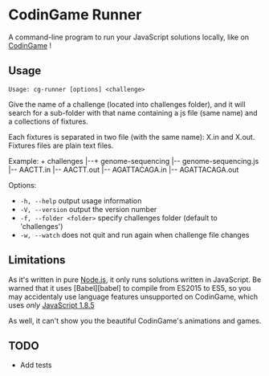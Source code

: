 # CodinGame Runner

A command-line program to run your JavaScript solutions locally, like on [CodinGame][cg] !

## Usage

    Usage: cg-runner [options] <challenge>

Give the name of a challenge (located into challenges folder), and it will
search for a sub-folder with that name containing a js file (same name) and
a collections of fixtures.

Each fixtures is separated in two file (with the same name): X.in and X.out.
Fixtures files are plain text files.

Example:
    + challenges
    |--+ genome-sequencing
       |-- genome-sequencing.js
       |-- AACTT.in
       |-- AACTT.out
       |-- AGATTACAGA.in
       |-- AGATTACAGA.out

Options:
  - `-h, --help` output usage information
  - `-V, --version` output the version number
  - `-f, --folder <folder>` specify challenges folder (default to 'challenges')
  - `-w, --watch` does not quit and run again when challenge file changes


## Limitations

As it's written in pure [Node.js][node], it only runs solutions written in JavaScript.
Be warned that it uses [Babel][babel] to compile from ES2015 to ES5, so you may accidentaly
use language features unsupported on CodinGame, which uses *only* [JavaScript 1.8.5][faq]

As well, it can't show you the beautiful CodinGame's animations and games.

[faq]: https://www.codingame.com/faq
[node]: https://nodejs.org
[cg]: https://www.codingame.com


## TODO
- Add tests
